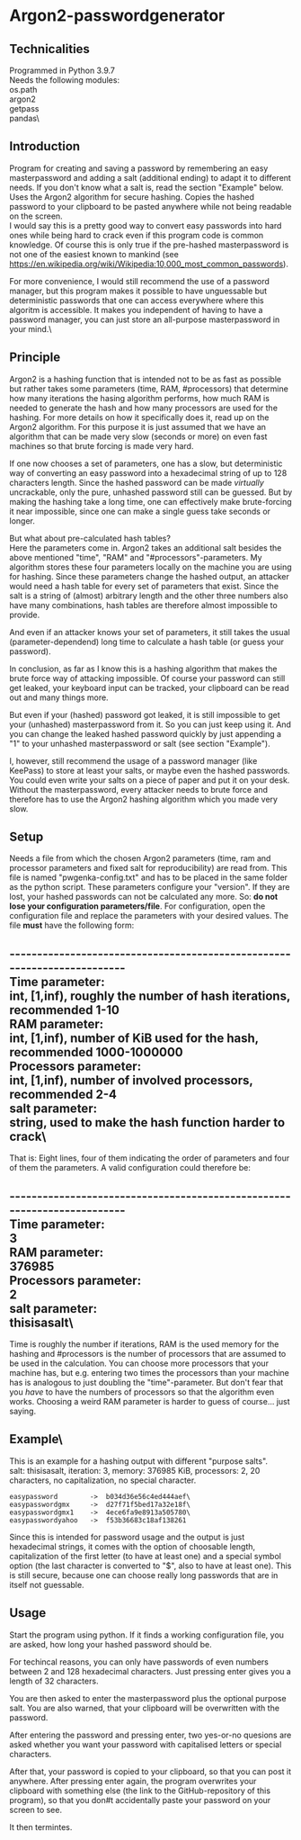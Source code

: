 # Argon2-passwordgenerator

## Technicalities
Programmed in Python 3.9.7\
Needs the following modules:\
os.path\
argon2\
getpass\
pandas\

## Introduction
Program for creating and saving a password by remembering an easy masterpassword and adding a salt (additional ending) to adapt it to different needs. If you don't know what a salt is, read the section "Example" below. Uses the Argon2 algorithm for secure hashing. Copies the hashed password to your clipboard to be pasted anywhere while not being readable on the screen.\
I would say this is a pretty good way to convert easy passwords into hard ones while being hard to crack even if this program code is common knowledge. Of course this is only true if the pre-hashed masterpassword is not one of the easiest known to mankind (see https://en.wikipedia.org/wiki/Wikipedia:10,000_most_common_passwords).

For more convenience, I would still recommend the use of a password manager, but this program makes it possible to have unguessable but deterministic passwords that one can access everywhere where this algoritm is accessible. It makes you independent of having to have a password manager, you can just store an all-purpose masterpassword in your mind.\

## Principle
Argon2 is a hashing function that is intended not to be as fast as possible but rather takes some parameters (time, RAM, #processors) that determine how many iterations the hasing algorithm performs, how much RAM is needed to generate the hash and how many processors are used for the hashing. For more details on how it specifically does it, read up on the Argon2 algorithm. For this purpose it is just assumed that we have an algorithm that can be made very slow (seconds or more) on even fast machines so that brute forcing is made very hard.

If one now chooses a set of parameters, one has a slow, but deterministic way of converting an easy password into a hexadecimal string of up to 128 characters length. Since the hashed password can be made *virtually* uncrackable, only the pure, unhashed password still can be guessed. But by making the hashing take a long time, one can effectively make brute-forcing it near impossible, since one can make a single guess take seconds or longer.

But what about pre-calculated hash tables?\
Here the parameters come in. Argon2 takes an additional salt besides the above mentioned "time", "RAM" and "#processors"-parameters. My algorithm stores these four parameters locally on the machine you are using for hashing. Since these parameters change the hashed output, an attacker would need a hash table for every set of parameters that exist. Since the salt is a string of (almost) arbitrary length and the other three numbers also have many combinations, hash tables are therefore almost impossible to provide.

And even if an attacker knows your set of parameters, it still takes the usual (parameter-dependend) long time to calculate a hash table (or guess your password).

In conclusion, as far as I know this is a hashing algorithm that makes the brute force way of attacking impossible. Of course your password can still get leaked, your keyboard input can be tracked, your clipboard can be read out and many things more.

But even if your (hashed) password got leaked, it is still impossible to get your (unhashed) masterpassword from it. So you can just keep using it. And you can change the leaked hashed password quickly by just appending a "1" to your unhashed masterpassword or salt (see section "Example"). 

I, however, still recommend the usage of a password manager (like KeePass) to store at least your salts, or maybe even the hashed passwords. You could even write your salts on a piece of paper and put it on your desk. Without the masterpassword, every attacker needs to brute force and therefore has to use the Argon2 hashing algorithm which you made very slow.

## Setup
Needs a file from which the chosen Argon2 parameters (time, ram and processor parameters and fixed salt for reproducibility) are read from. This file is named "pwgenka-config.txt" and has to be placed in the same folder as the python script. These parameters configure your "version". If they are lost, your hashed passwords can not be calculated any more. So: **do not lose your configuration parameters/file**. For configuration, open the configuration file and replace the parameters with your desired values. The file **must** have the following form:

------------------------------------------------------------------------\
Time parameter:\
int, [1,inf), roughly the number of hash iterations, recommended 1-10\
RAM parameter:\
int, [1,inf), number of KiB used for the hash, recommended 1000-1000000\
Processors parameter:\
int, [1,inf), number of involved processors, recommended 2-4\
salt parameter:\
string, used to make the hash function harder to crack\
------------------------------------------------------------------------

That is: Eight lines, four of them indicating the order of parameters and four of them the parameters. A valid configuration could therefore be:

------------------------------------------------------------------------\
Time parameter:\
3\
RAM parameter:\
376985\
Processors parameter:\
2\
salt parameter:\
thisisasalt\
------------------------------------------------------------------------

Time is roughly the number if iterations, RAM is the used memory for the hashing and #processors is the number of processors that are assumed to be used in the calculation. You can choose more processors that your machine has, but e.g. entering two times the processors than your machine has is analogous to just doubling the "time"-parameter. But don't fear that you *have* to have the numbers of processors so that the algorithm even works.
Choosing a weird RAM parameter is harder to guess of course... just saying.

## Example\
This is an example for a hashing output with different "purpose salts".\
salt: thisisasalt, iteration: 3, memory: 376985 KiB, processors: 2, 20 characters, no capitalization, no special character.

	easypassword		->	b034d36e56c4ed444aef\
	easypasswordgmx		->	d27f71f5bed17a32e18f\
	easypasswordgmx1	->	4ece6fa9e8913a505780\
	easypasswordyahoo	->	f53b36683c18af138261

Since this is intended for password usage and the output is just hexadecimal strings, it comes with the option of choosable length, capitalization of the first letter (to have at least one) and a special symbol option (the last character is converted to "$", also to have at least one). This is still secure, because one can choose really long passwords that are in itself not guessable.

## Usage
Start the program using python. If it finds a working configuration file, you are asked, how long your hashed password should be.

For techincal reasons, you can only have passwords of even numbers between 2 and 128 hexadecimal characters. Just pressing enter gives you a length of 32 characters.

You are then asked to enter the masterpassword plus the optional purpose salt. You are also warned, that your clipboard will be overwritten with the password.

After entering the password and pressing enter, two yes-or-no quesions are asked whether you want your password with capitalised letters or special characters.

After that, your password is copied to your clipboard, so that you can post it anywhere. After pressing enter again, the program overwrites your clipboard with something else (the link to the GitHub-repository of this program), so that you don#t accidentally paste your password on your screen to see.

It then termintes.
